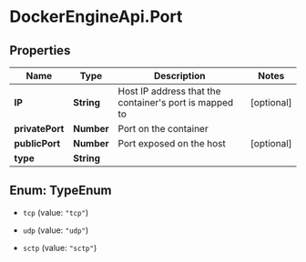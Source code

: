 # DockerEngineApi.Port

## Properties
Name | Type | Description | Notes
------------ | ------------- | ------------- | -------------
**IP** | **String** | Host IP address that the container's port is mapped to | [optional] 
**privatePort** | **Number** | Port on the container | 
**publicPort** | **Number** | Port exposed on the host | [optional] 
**type** | **String** |  | 


<a name="TypeEnum"></a>
## Enum: TypeEnum


* `tcp` (value: `"tcp"`)

* `udp` (value: `"udp"`)

* `sctp` (value: `"sctp"`)





